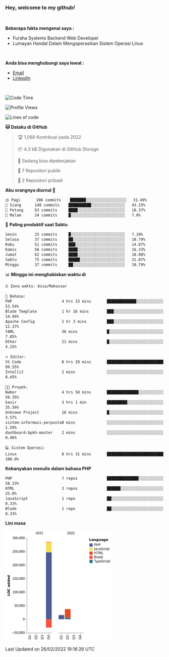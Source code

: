 <h3>Hey, welcome to my github!</h3>

<br>

<p><strong>Beberapa fakta mengenai saya :</strong></p>

<ul>
  <li>Furaha Systems Backend Web Developer</li>
  <li>Lumayan Handal Dalam Mengoperasikan Sistem Operasi Linux</li>
</ul>

<br>

<p><strong>Anda bisa menghubungi saya lewat :</strong></p>

<ul>
  <li><a href="mailto:renaldiapriyanto419@gmail.com">Email</a></li>
  <li><a href="https://www.linkedin.com/in/renaldi-kadang-314314206/">LinkedIn</a></li>
</ul>

<br>

<!--START_SECTION:waka-->
![Code Time](http://img.shields.io/badge/Code%20Time-17%20hrs%2013%20mins-blue)

![Profile Views](http://img.shields.io/badge/Profil%20dilihat-26-blue)

![Lines of code](https://img.shields.io/badge/Sejak%20Hello%20World%20aku%20telah%20menulis-283%20Thousand%20baris%20kode-blue)

**🐱 Dataku di GitHub** 

> 🏆 1,068 Kontribusi pada 2022
 > 
> 📦 4.3 kB Digunakan di GitHub Storage 
 > 
> 💼 Sedang bisa dipekerjakan
 > 
> 📜 7 Repositori publik 
 > 
> 🔑 2 Repositori pribadi  
 > 
**Aku orangnya diurnal 🐤** 

```text
🌞 Pagi       108 commits    ███████░░░░░░░░░░░░░░░░░░   31.49% 
🌆 Siang      148 commits    ██████████░░░░░░░░░░░░░░░   43.15% 
🌃 Petang     63 commits     ████░░░░░░░░░░░░░░░░░░░░░   18.37% 
🌙 Malam      24 commits     █░░░░░░░░░░░░░░░░░░░░░░░░   7.0%

```
📅 **Paling produktif saat Sabtu** 

```text
Senin        25 commits     █░░░░░░░░░░░░░░░░░░░░░░░░   7.29% 
Selasa       37 commits     ██░░░░░░░░░░░░░░░░░░░░░░░   10.79% 
Rabu         51 commits     ███░░░░░░░░░░░░░░░░░░░░░░   14.87% 
Kamis        56 commits     ████░░░░░░░░░░░░░░░░░░░░░   16.33% 
Jumat        62 commits     ████░░░░░░░░░░░░░░░░░░░░░   18.08% 
Sabtu        75 commits     █████░░░░░░░░░░░░░░░░░░░░   21.87% 
Minggu       37 commits     ██░░░░░░░░░░░░░░░░░░░░░░░   10.79%

```


📊 **Minggu ini menghabiskan waktu di** 

```text
⌚︎ Zona waktu: Asia/Makassar

💬 Bahasa: 
PHP                      4 hrs 33 mins       █████████████░░░░░░░░░░░░   53.54% 
Blade Template           1 hr 16 mins        ███░░░░░░░░░░░░░░░░░░░░░░   14.94% 
Apache Config            1 hr 3 mins         ███░░░░░░░░░░░░░░░░░░░░░░   12.37% 
YAML                     36 mins             █░░░░░░░░░░░░░░░░░░░░░░░░   7.05% 
Other                    21 mins             █░░░░░░░░░░░░░░░░░░░░░░░░   4.15%

🔥 Editor: 
VS Code                  8 hrs 29 mins       █████████████████████████   99.55% 
IntelliJ                 2 mins              ░░░░░░░░░░░░░░░░░░░░░░░░░   0.45%

🐱‍💻 Proyek: 
NaKer                    4 hrs 58 mins       ██████████████░░░░░░░░░░░   58.35% 
kasir                    3 hrs 1 min         █████████░░░░░░░░░░░░░░░░   35.56% 
Unknown Project          18 mins             █░░░░░░░░░░░░░░░░░░░░░░░░   3.57% 
sistem-informasi-perpusta8 mins              ░░░░░░░░░░░░░░░░░░░░░░░░░   1.59% 
dashboard-bpkh-master    2 mins              ░░░░░░░░░░░░░░░░░░░░░░░░░   0.46%

💻 Sistem Operasi: 
Linux                    8 hrs 31 mins       █████████████████████████   100.0%

```

**Kebanyakan menulis dalam bahasa PHP** 

```text
PHP                      7 repos             ██████████████░░░░░░░░░░░   58.33% 
HTML                     3 repos             ██████░░░░░░░░░░░░░░░░░░░   25.0% 
JavaScript               1 repo              ██░░░░░░░░░░░░░░░░░░░░░░░   8.33% 
Blade                    1 repo              ██░░░░░░░░░░░░░░░░░░░░░░░   8.33%

```


**Lini masa**

![Chart not found](https://raw.githubusercontent.com/Sylent-Sys/Sylent-Sys/main/charts/bar_graph.png) 


 Last Updated on 26/02/2022 19:16:26 UTC
<!--END_SECTION:waka-->
